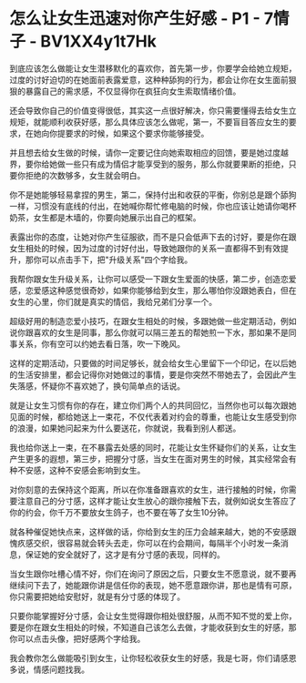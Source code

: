 # 怎么让女生迅速对你产生好感 - P1 - 7情子 - BV1XX4y1t7Hk

到底应该怎么做能让女生潜移默化的喜欢你，首先第一步，你要学会给她立规矩，过度的讨好迫切的在她面前表露爱意，这种种舔狗的行为，都会让你在女生面前狠狠的暴露自己的需求感，不仅显得你在疯狂向女生索取情绪价值。

还会导致你自己的价值变得很低，其实这一点很好解决，你只需要懂得去给女生立规矩，就能顺利收获好感，那么具体应该怎么做呢，第一，不要盲目答应女生的要求，在她向你提要求的时候，如果这个要求你能够接受。

并且想去给女生做的时候，请你一定要记住向她索取相应的回馈，要是她过度越界，要你给她做一些只有成为情侣才能享受到的服务，那么你就要果断的拒绝，只要你拒绝的次数够多，女生就会明白。

你不是她能够轻易拿捏的男生，第二，保持付出和收获的平衡，你别总是跟个舔狗一样，习惯没有底线的付出，在她喊你帮忙修电脑的时候，你也应该让她请你喝杯奶茶，女生都是木墙的，你要向她展示出自己的框架。

表露出你的态度，让她对你产生征服欲，而不是只会低声下去的讨好，要是你在跟女生相处的时候，因为过度的讨好付出，导致她跟你的关系一直都得不到有效提升，那你可以点击手下，把"升级关系"四个字给我。

我帮你跟女生升级关系，让你可以感受一下跟女生爱面的快感，第二步，创造恋爱感，恋爱感这种感觉很奇妙，如果你能够给到女生，那么哪怕你没跟她表白，但在女生的心里，你们就是真实的情侣，我给兄弟们分享一个。

超级好用的制造恋爱小技巧，在跟女生相处的时候，多跟她做一些定期活动，例如说你跟喜欢的女生是同事，那么你就可以隔三差五的帮她煎一下水，那如果不是同事关系，你有空可以约她去看日落，吹一下晚风。

这样的定期活动，只要做的时间足够长，就会给女生心里留下一个印记，在以后她的生活安排里，都会记得你对她做过的事情，要是你突然不带她去了，会因此产生失落感，怀疑你不喜欢她了，换句简单点的话说。

就是让女生习惯有你的存在，建立你们两个人的共同回忆，当然你也可以每次跟她见面的时候，都给她送上一束花，不仅代表着对约会的尊重，也能让女生感受到你的浪漫，如果她问起来为什么要送花，你就说，我看到别人都送。

我也给你送上一束，在不暴露去处感的同时，花能让女生怀疑你们的关系，让女生产生更多的遐想，第三步，把握分寸感，当女生在面对男生的时候，其实经常会有种不安感，这种不安感会影响到女生。

对你刻意的去保持这个距离，所以在你准备跟喜欢的女生，进行接触的时候，你需要注意自己的分寸感，这样才能让女生放心的跟你接触下去，就例如说女生答应了你的约会，你千万不要放女生鸽子，也不要在等了女生10分钟。

就各种催促她快点来，这样做的话，你给到女生的压力会越来越大，她的不安感跟愧疚感交织，很容易就会转头去走，你可以在约会期间，每隔半个小时发一条消息，保证她的安全就好了，这才是有分寸感的表现，同样的。

当女生跟你吐槽心情不好，你们在询问了原因之后，只要女生不愿意说，就不要再继续问下去了，她能跟你讲是信任你的表现，她不愿意跟你讲，那也是情有可原，你只需要把她给安慰好，就是有分寸感的体现了。

只要你能掌握好分寸感，会让女生觉得跟你相处很舒服，从而不知不觉的爱上你，要是你在跟女生相处的时候，不知道自己该怎么去做，才能收获到女生的好感，那你可以点击头像，把好感两个字给我。

我会教你怎么做能吸引到女生，让你轻松收获女生的好感，我是七哥，你们请感恩多说，情感问题找我。